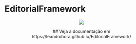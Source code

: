 
# EditorialFramework

<p align="center">
<img src="https://cdn.rawgit.com/leandrohora/EditorialFramework/gh-pages/capa.png">
</p>
<p align="center">
  ## Veja a documentação em https://leandrohora.github.io/EditorialFramework/
</p>
